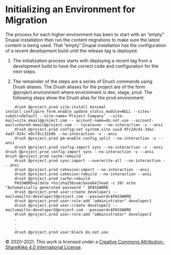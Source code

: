 # Initializing an Environment for Migration
 
 The process for each higher environment has been to start with an “empty” Drupal installation then run the content migrations to make sure the latest content is being used. That “empty” Drupal installation has the configuration of a recent development build until the release tag is deployed.

1.  The initialization process starts with deploying a recent tag from a development build to have the correct code and configuration for the next steps.

2.  The remainder of the steps are a series of Drush commands using Drush aliases. The Drush aliases for the project are of the form @project.environment where environment is dev, stage, prod. The following steps show the Drush alias for the prod environment.

````
    drush @project.prod site-install minimal install_configure_form.enable_update_status_module=NULL --sites-subdir=default --site-name='Project Company' --site-mail=site_email@project.com -- account-name=do.not.use --account-mail=shared.email@project.com -- locale=en --no-interaction -v --ansi
    drush @project.prod config:set system.site uuid 9fc2dc41-3dac-4ad7-924c-e0c7dcc31b0b --no-interaction -v --ansi
    drush @project.prod pm-enable config_split --no-interaction -v -- ansi
    drush @project.prod config-import sync --no-interaction -v --ansi drush @project.prod config-import sync --no-interaction -v --ansi drush @project.prod cache:rebuild
    drush @project.prod sync:import --overwrite-all --no-interaction -- ansi
    drush @project.prod cohesion:import --no-interaction --ansi 
    drush @project.prod cohesion:rebuild --no-interaction --ansi 
    drush @project.prod cache:rebuild
    PASSWORD=$(date +%s|sha256sum|base64|head -c 20) echo "Automatically generated password " $PASSWORD
    drush @project.prod user:create developer1 --mail=mailto:developer1@project.com --password=$PASSWORD
    drush @project.prod user:role:add "administrator" developer1 
    drush @project.prod user:create developer2 --mail=mailto:developer2@project.com --password=$PASSWORD
    drush @project.prod user:role:add "administrator" developer2 
    .
    .
    .
    drush @project.prod user:block do.not.use
````

© 2020-2021. This work is licensed under a [Creative Commons Attribution-ShareAlike 4.0 International License](http://creativecommons.org/licenses/by-sa/4.0/).
